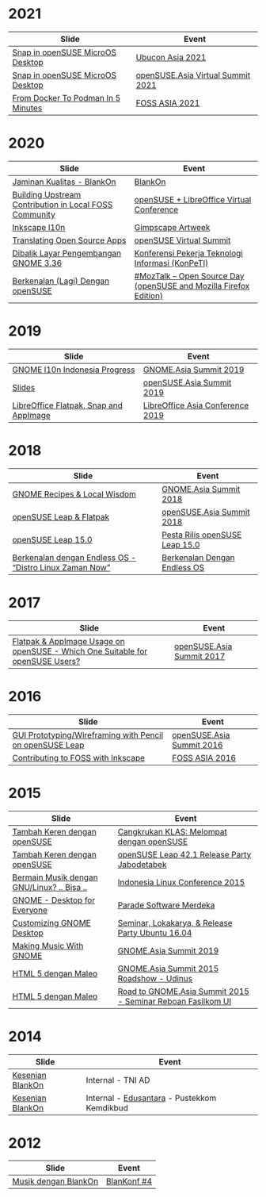 # 2021

| Slide         | Event         |
| ------------- | ------------- |
| [Snap in openSUSE MicroOS Desktop](https://blog.kukuh.syafaat.id/slides/ubucon-asia-2021/snap-microos-desktop.pdf) | [Ubucon Asia 2021](https://2021.ubucon.asia/) |
| [Snap in openSUSE MicroOS Desktop](https://blog.kukuh.syafaat.id/slides/oSAVS-2021/snap-microos-desktop.pdf) | [openSUSE.Asia Virtual Summit 2021](https://events.opensuse.org/conferences/oSAS21) |
| [From Docker To Podman In 5 Minutes](https://blog.kukuh.syafaat.id/slides/foss-asia-2021/from-docker-to-podman-in-5-minutes.pdf) | [FOSS ASIA 2021](https://eventyay.com/e/fa96ae2c) |

# 2020

| Slide         | Event         |
| ------------- | ------------- |
| [Jaminan Kualitas - BlankOn](https://blog.kukuh.syafaat.id/slides/jaminan-kualitas-blankon/jaminan-kualitas-blankon.pdf) | [BlankOn](https://github.com/BlankOn/Verbeek/issues/156) |
| [Building Upstream Contribution in Local FOSS Community](https://blog.kukuh.syafaat.id/slides/oSLO-2020/oSLO-kukuh_syafaat.pdf) | [openSUSE + LibreOffice Virtual Conference](https://events.opensuse.org/conferences/oSLO/schedule) |
| [Inkscape l10n](https://blog.kukuh.syafaat.id/slides/Gimpscape-Artweek-2020/inkscape-l10n.pdf) | [Gimpscape Artweek](https://artweek.gimpscape.org/) |
| [Translating Open Source Apps](https://blog.kukuh.syafaat.id/slides/oSvirtsmt/translating-open-source-apps.pdf) | [openSUSE Virtual Summit](https://events.opensuse.org/conferences/oSvirtsmt) |
| [Dibalik Layar Pengembangan GNOME 3.36](https://blog.kukuh.syafaat.id/slides/KonPeTI/gnome-3.36-KonPeTI.pdf) | [Konferensi Pekerja Teknologi Informasi (KonPeTI)](https://gerakdarirumah.id/konpeti/) |
| [Berkenalan (Lagi) Dengan openSUSE](https://blog.kukuh.syafaat.id/slides/MozTalk-OpenSourceDay/berkenalan-lagi-dengan-openSUSE.pdf) | [#MozTalk – Open Source Day (openSUSE and Mozilla Firefox Edition)](https://opensuse.id/2020/01/10/moztalk-open-source-day-opensuse-and-mozilla-firefox-edition/) |

# 2019

| Slide         | Event         |
| ------------- | ------------- |
| [GNOME l10n Indonesia Progress](https://blog.kukuh.syafaat.id/slides/GNOME-Asia-Summit-2019/GNOME%20l10n%20Indonesia%20Progress.pdf) | [GNOME.Asia Summit 2019](https://2019.gnome.asia/) |
| [Slides](https://github.com/cho2/slides/tree/master/openSUSE-Asia-Summit-2019) | [openSUSE.Asia Summit 2019](https://events.opensuse.org/conferences/summitasia19) |
| [LibreOffice Flatpak, Snap and AppImage](https://blog.kukuh.syafaat.id/slides/LibreOffice-Asia-Conference-2019/LO-JP-Flatpak-Snap-AppImage.pdf) | [LibreOffice Asia Conference 2019](https://conf.libreoffice.jp/) |

# 2018

| Slide         | Event         |
| ------------- | ------------- |
| [GNOME Recipes & Local Wisdom](https://blog.kukuh.syafaat.id/slides/GNOME-Asia-Summit-2018/GNOME%20Recipes%20%26%20Local%20Wisdom.pdf) | [GNOME.Asia Summit 2018](https://2018.gnome.asia) |
| [openSUSE Leap & Flatpak](https://blog.kukuh.syafaat.id/slides/openSUSE-Asia-Summit-2018/openSUSE%20Leap%20%26%20Flatpak.pdf) | [openSUSE.Asia Summit 2018](https://events.opensuse.org/conferences/summitasia18) |
| [openSUSE Leap 15.0](https://blog.kukuh.syafaat.id/slides/openSUSE-Leap-15.0-release-party-2018/leap-15.0-kolaborato.pdf) | [Pesta Rilis openSUSE Leap 15.0](https://opensuse.id/2018/06/27/pesta-rilis-opensuse-leap-15-0/) |
| [Berkenalan dengan Endless OS - “Distro Linux Zaman Now”](https://blog.kukuh.syafaat.id/slides/Cangkruan-KLAS-Januari-2018/Berkenalan%20dengan%20Endless-KLAS.pdf) | [Berkenalan Dengan Endless OS](https://klas.or.id/2018/01/10/cangkrukan-klas-januari-2018-berkenalan-dengan-endless-os/) |


# 2017

| Slide         | Event         |
| ------------- | ------------- |
| [Flatpak & AppImage Usage on openSUSE - Which One Suitable for openSUSE Users?](https://blog.kukuh.syafaat.id/slides/openSUSE-Asia-Summit-2017/Flatpak-and-AppImage-usage-on-openSUSE.pdf) | [openSUSE.Asia Summit 2017](https://events.opensuse.org/conferences/summitasia17) |

# 2016

| Slide         | Event         |
| ------------- | ------------- |
| [GUI Prototyping/Wireframing with Pencil on openSUSE Leap](https://blog.kukuh.syafaat.id/slides/openSUSE-Asia-Summit-2016/Pencil-openSUSE-Asia-Summit-2016.odp) | [openSUSE.Asia Summit 2016](https://events.opensuse.org/conferences/summitasia16) |
| [Contributing to FOSS with Inkscape](https://blog.kukuh.syafaat.id/slides/foss-asia-2016/foss-inkscape.pdf) | [FOSS ASIA 2016](https://2016.fossasia.org/) |

# 2015

| Slide         | Event         |
| ------------- | ------------- |
| [Tambah Keren dengan openSUSE](https://blog.kukuh.syafaat.id/slides/openSUSE-Leap-release-party-2015/leap-cangkruan.pdf) | [Cangkrukan KLAS: Melompat dengan openSUSE](https://opensuse.id/2016/02/22/cangkrukan-klas-melompat-dengan-opensuse/) |
| [Tambah Keren dengan openSUSE](https://blog.kukuh.syafaat.id/slides/openSUSE-Leap-release-party-2015/leap-margonda.pdf) | [openSUSE Leap 42.1 Release Party Jabodetabek](https://opensuse.id/2016/02/20/opensuse-leap-42-1-release-party-jabodetabek/) |
| [Bermain Musik dengan GNU/Linux? .. Bisa ..](https://blog.kukuh.syafaat.id/slides/ILC-2015/ILC2015-Bermain%20Musik%20di%20GNU%20Linux.pdf) | [Indonesia Linux Conference 2015](https://blog.kukuh.syafaat.id/2015/ILC-2015-report/) |
| [GNOME - Desktop for Everyone](https://blog.kukuh.syafaat.id/slides/parade-software-merdeka-2015/gnome-desktop-for-everyone.pdf) | [Parade Software Merdeka](https://blog.kukuh.syafaat.id/2015/parade-software-merdeka-report/) |
| [Customizing GNOME Desktop](https://blog.kukuh.syafaat.id/slides/ubuntu-xenial-release-party/GNOME-ubuntu-xrp.pdf) | [Seminar, Lokakarya, & Release Party Ubuntu 16.04](https://2016.ubuntu.id/) |
| [Making Music With GNOME](https://blog.kukuh.syafaat.id/slides/GNOME-Asia-Summit-2015/GAS2015-Making%20Music%20With%20Gnome.pdf) | [GNOME.Asia Summit 2019](http://2015.gnome.asia/) |
| [HTML 5 dengan Maleo](https://blog.kukuh.syafaat.id/slides/maleo-udinus/maleo-udinus.pdf) | [GNOME.Asia Summit 2015 Roadshow - Udinus](https://blog.kukuh.syafaat.id/2015/road-to-gnome-asia-summit-2015/) |
| [HTML 5 dengan Maleo](https://blog.kukuh.syafaat.id/slides/maleo-ui/maleo-ui.pdf) | [Road to GNOME.Asia Summit 2015 - Seminar Reboan Fasilkom UI](https://blog.kukuh.syafaat.id/2015/road-to-gnome-asia-summit-2015/) |

# 2014

| Slide         | Event         |
| ------------- | ------------- |
| [Kesenian BlankOn](https://blog.kukuh.syafaat.id/slides/kesenian-blankon/kesenian-TNI-AD.pdf) | Internal - TNI AD |
| [Kesenian BlankOn](https://blog.kukuh.syafaat.id/slides/kesenian-blankon/kesenian-pustekkom.pdf) | Internal - [Edusantara](http://edusantara.kemdikbud.go.id/) - Pustekkom Kemdikbud |

# 2012

| Slide         | Event         |
| ------------- | ------------- |
| [Musik dengan BlankOn](https://blog.kukuh.syafaat.id/slides/blankonf/Musik%20dengan%20BlankOn.odp) | [BlanKonf #4](http://konf2012.blankonlinux.or.id) |
